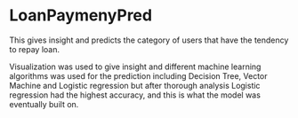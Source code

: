 # LoanPaymenyPred
This gives insight and predicts the category of users that have the tendency to repay loan. 

Visualization was used to give insight and different machine learning algorithms was used for the prediction including Decision Tree, Vector Machine and Logistic regression but after thorough analysis Logistic regression had the highest accuracy, and this is what the model was eventually built on.
